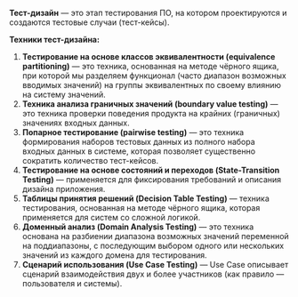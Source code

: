 **Тест-дизайн** — это этап тестирования ПО, на котором проектируются и создаются тестовые случаи (тест-кейсы).  
  
**Техники тест-дизайна:**
1. **Тестирование на основе классов эквивалентности (equivalence partitioning)** — это техника, основанная на методе чёрного ящика, при которой мы разделяем функционал (часто диапазон возможных вводимых значений) на группы эквивалентных по своему влиянию на систему значений.
2. **Техника анализа граничных значений (boundary value testing)** — это техника проверки поведения продукта на крайних (граничных) значениях входных данных.
3. **Попарное тестирование (pairwise testing)** — это техника формирования наборов тестовых данных из полного набора входных данных в системе, которая позволяет существенно сократить количество тест-кейсов.
4. **Тестирование на основе состояний и переходов (State-Transition Testing)** — применяется для фиксирования требований и описания дизайна приложения.
5. **Таблицы принятия решений (Decision Table Testing)** — техника тестирования, основанная на методе чёрного ящика, которая применяется для систем со сложной логикой.
6. **Доменный анализ (Domain Analysis Testing)** — это техника основана на разбиении диапазона возможных значений переменной на поддиапазоны, с последующим выбором одного или нескольких значений из каждого домена для тестирования.
7. **Сценарий использования (Use Case Testing)** — Use Case описывает сценарий взаимодействия двух и более участников (как правило — пользователя и системы).
